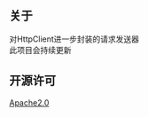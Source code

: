 ## 关于
对HttpClient进一步封装的请求发送器  
此项目会持续更新

## 开源许可
[Apache2.0](https://www.apache.org/licenses/LICENSE-2.0.html)